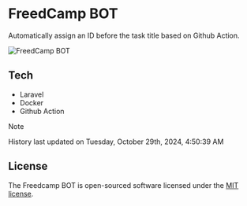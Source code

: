 # FreedCamp BOT

Automatically assign an ID before the task title based on Github Action.

![FreedCamp BOT](https://repository-images.githubusercontent.com/737932867/7d34798b-2680-471c-b089-a78a718d3d6a)

## Tech

- Laravel
- Docker
- Github Action

> [!NOTE]  
> History last updated on Tuesday, October 29th, 2024, 4:50:39 AM

## License

The Freedcamp BOT is open-sourced software licensed under the [MIT license](https://opensource.org/licenses/MIT).
